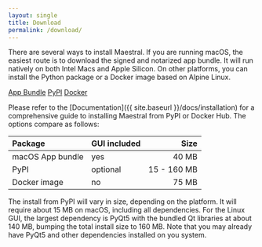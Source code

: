 ```yaml
---
layout: single
title: Download
permalink: /download/
---
```


There are several ways to install Maestral. If you are running macOS, the easiest route
is to download the signed and notarized app bundle. It will run natively on both Intel
Macs and Apple Silicon. On other platforms, you can install the Python package or a
Docker image based on Alpine Linux.

<p>
<a href="https://github.com/SamSchott/maestral/releases" class="btn btn--small btn--warning"><i class="icon fab fa-apple"></i>App Bundle</a>
<a href="https://pypi.org/project/maestral/" class="btn btn--small btn--primary"><i class="icon fas fa-cubes"></i>PyPI</a>
<a href="https://hub.docker.com/r/maestraldbx/maestral" class="btn btn--small btn--info"><i class="icon fab fa-docker"></i>Docker</a>
</p>

Please refer to the [Documentation]({{ site.baseurl }}/docs/installation) for a
comprehensive guide to installing Maestral from PyPI or Docker Hub. The options compare as
follows:

| Package          | GUI included | Size        |
| :---             | :---         |        ---: |
| macOS App bundle | yes          | 40 MB       |
| PyPI             | optional     | 15 - 160 MB |
| Docker image     | no           | 75 MB       |

The install from PyPI will vary in size, depending on the platform. It will require about
15 MB on macOS, including all dependencies. For the Linux GUI, the largest dependency is
PyQt5 with the bundled Qt libraries at about 140 MB, bumping the total install size to
160 MB. Note that you may already have PyQt5 and other dependencies installed on you
system.
